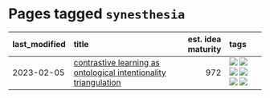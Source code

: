 # Pages tagged `synesthesia`

|last_modified|title|est. idea maturity|tags
|:---|:---|---:|:---|
|2023-02-05|[contrastive learning as ontological intentionality triangulation](../contrastive_learning_as_ontological_intentionality_triangulation.md)|972|[![](https://img.shields.io/badge/tag-meta-1743a)](../tags/meta.md) [![](https://img.shields.io/badge/tag-philosophy-96f12e)](../tags/philosophy.md) [![](https://img.shields.io/badge/tag-semiotics-22d494)](../tags/semiotics.md) [![](https://img.shields.io/badge/tag-synesthesia-90446b)](../tags/synesthesia.md) [![](https://img.shields.io/badge/tag-theory-35d2ce)](../tags/theory.md) [![](https://img.shields.io/badge/tag-wip-7c795e)](../tags/wip.md)|